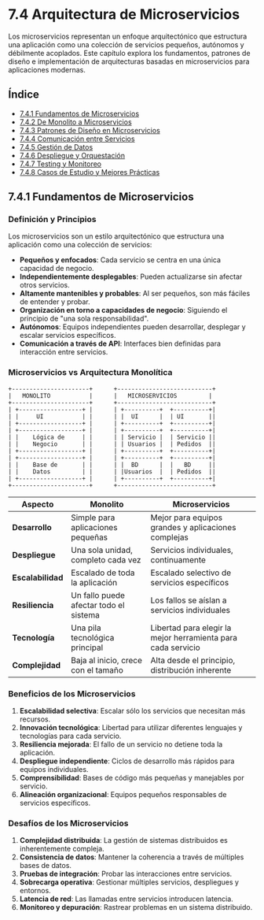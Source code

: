 # 7.4 Arquitectura de Microservicios

Los microservicios representan un enfoque arquitectónico que estructura una aplicación como una colección de servicios pequeños, autónomos y débilmente acoplados. Este capítulo explora los fundamentos, patrones de diseño e implementación de arquitecturas basadas en microservicios para aplicaciones modernas.

## Índice

- [7.4.1 Fundamentos de Microservicios](#741-fundamentos-de-microservicios)
- [7.4.2 De Monolito a Microservicios](#742-de-monolito-a-microservicios)
- [7.4.3 Patrones de Diseño en Microservicios](#743-patrones-de-diseño-en-microservicios)
- [7.4.4 Comunicación entre Servicios](#744-comunicación-entre-servicios)
- [7.4.5 Gestión de Datos](#745-gestión-de-datos)
- [7.4.6 Despliegue y Orquestación](#746-despliegue-y-orquestación)
- [7.4.7 Testing y Monitoreo](#747-testing-y-monitoreo)
- [7.4.8 Casos de Estudio y Mejores Prácticas](#748-casos-de-estudio-y-mejores-prácticas)

## 7.4.1 Fundamentos de Microservicios

### Definición y Principios

Los microservicios son un estilo arquitectónico que estructura una aplicación como una colección de servicios:

- **Pequeños y enfocados**: Cada servicio se centra en una única capacidad de negocio.
- **Independientemente desplegables**: Pueden actualizarse sin afectar otros servicios.
- **Altamente mantenibles y probables**: Al ser pequeños, son más fáciles de entender y probar.
- **Organización en torno a capacidades de negocio**: Siguiendo el principio de "una sola responsabilidad".
- **Autónomos**: Equipos independientes pueden desarrollar, desplegar y escalar servicios específicos.
- **Comunicación a través de API**: Interfaces bien definidas para interacción entre servicios.

### Microservicios vs Arquitectura Monolítica

```
+----------------------+      +---------------------------+
|   MONOLITO           |      |   MICROSERVICIOS         |
+----------------------+      +---------------------------+
| +------------------+ |      | +----------+  +----------+|
| |     UI           | |      | |  UI      |  | UI       ||
| +------------------+ |      | +----------+  +----------+|
| +------------------+ |      | +----------+  +----------+|
| |    Lógica de     | |      | | Servicio |  | Servicio ||
| |    Negocio       | |      | | Usuarios |  | Pedidos  ||
| +------------------+ |      | +----------+  +----------+|
| +------------------+ |      | +----------+  +----------+|
| |    Base de       | |      | |  BD      |  |   BD     ||
| |    Datos         | |      | |Usuarios  |  | Pedidos  ||
| +------------------+ |      | +----------+  +----------+|
+----------------------+      +---------------------------+
```

| Aspecto | Monolito | Microservicios |
|---------|----------|----------------|
| **Desarrollo** | Simple para aplicaciones pequeñas | Mejor para equipos grandes y aplicaciones complejas |
| **Despliegue** | Una sola unidad, completo cada vez | Servicios individuales, continuamente |
| **Escalabilidad** | Escalado de toda la aplicación | Escalado selectivo de servicios específicos |
| **Resiliencia** | Un fallo puede afectar todo el sistema | Los fallos se aíslan a servicios individuales |
| **Tecnología** | Una pila tecnológica principal | Libertad para elegir la mejor herramienta para cada servicio |
| **Complejidad** | Baja al inicio, crece con el tamaño | Alta desde el principio, distribución inherente |

### Beneficios de los Microservicios

1. **Escalabilidad selectiva**: Escalar sólo los servicios que necesitan más recursos.
2. **Innovación tecnológica**: Libertad para utilizar diferentes lenguajes y tecnologías para cada servicio.
3. **Resiliencia mejorada**: El fallo de un servicio no detiene toda la aplicación.
4. **Despliegue independiente**: Ciclos de desarrollo más rápidos para equipos individuales.
5. **Comprensibilidad**: Bases de código más pequeñas y manejables por servicio.
6. **Alineación organizacional**: Equipos pequeños responsables de servicios específicos.

### Desafíos de los Microservicios

1. **Complejidad distribuida**: La gestión de sistemas distribuidos es inherentemente compleja.
2. **Consistencia de datos**: Mantener la coherencia a través de múltiples bases de datos.
3. **Pruebas de integración**: Probar las interacciones entre servicios.
4. **Sobrecarga operativa**: Gestionar múltiples servicios, despliegues y entornos.
5. **Latencia de red**: Las llamadas entre servicios introducen latencia.
6. **Monitoreo y depuración**: Rastrear problemas en un sistema distribuido.
